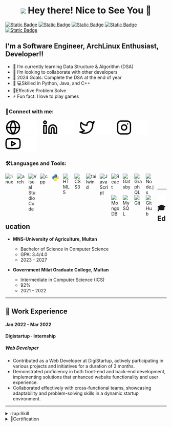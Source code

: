 <h1 align="center"> <img src="https://emojis.slackmojis.com/emojis/images/1531849430/4246/blob-sunglasses.gif?1531849430" width="36"/> Hey there! Nice to See You 👋 </h1>




[![Static Badge](https://img.shields.io/badge/LeetCode-%23ffb51e?style=for-the-badge&logo=leetcode&labelColor=black)](https://leetcode.com/ahmad9059/)
[![Static Badge](https://img.shields.io/badge/GeeksforGeeks-%232f8d46?style=for-the-badge&logo=geeksforgeeks&labelColor=white)](https://auth.geeksforgeeks.org/user/ahmadhasvau7)
[![Static Badge](https://img.shields.io/badge/HackerRank-%2332c766?style=for-the-badge&logo=hackerrank&labelColor=%231c212b)](https://www.hackerrank.com/profile/ahmadhassan9059)
[![Static Badge](https://img.shields.io/badge/codeforces-%231c97d3?style=for-the-badge&logo=codeforces&logoColor=%23b31f25&labelColor=%23fad262)](https://codeforces.com/profile/ahmad9059)
[![Static Badge](https://img.shields.io/badge/DevPost%20Profile-%233acce6?style=for-the-badge&logo=devpost&labelColor=%23003e54)](https://devpost.com/ahmad9059)


## I'm a Software Engineer, ArchLinux Enthusiast, Developer!!

- 🌱 I’m currently learning  Data Structure & Algorithm (DSA)
- 👯 I’m looking to collaborate with other developers
- 🥅 2024 Goals: Complete the DSA at the end of year
- 🐍 💻Skilled in Python, Java, and C++
- 🎯Effective Problem Solve
- ⚡ Fun fact: I love to play games

### 🤝Connect with me:

[![website](./img/globe-light.svg)](http://ahmad.study#gh-light-mode-only)
[![website](./img/globe-dark.svg)](http://ahmad.study#gh-dark-mode-only)
&nbsp;&nbsp;
[![website](./img/linkedin-light.svg)](https://www.linkedin.com/in/ahmad9059/#gh-light-mode-only)
[![website](./img/linkedin-dark.svg)](https://www.linkedin.com/in/ahmad9059/#gh-dark-mode-only)
&nbsp;&nbsp;
[![website](./img/twitter-light.svg)](https://twitter.com/ahmadhassan9059#gh-light-mode-only)
[![website](./img/twitter-dark.svg)](https://twitter.com/ahmadhassan9059#gh-dark-mode-only)
&nbsp;&nbsp;
[![website](./img/instagram-light.svg)](https://www.instagram.com/ahmad_hassan9059#gh-light-mode-only)
[![website](./img/instagram-dark.svg)](https://www.instagram.com/ahmad_hassan9059#gh-dark-mode-only)
&nbsp;&nbsp;
[![website](./img/youtube-light.svg)](https://www.youtube.com/channel/UCmS3VxB8an5AW7l6BFM2wrg#gh-light-mode-only)
[![website](./img/youtube-dark.svg)](https://www.youtube.com/channel/UCmS3VxB8an5AW7l6BFM2wrg#gh-dark-mode-only)


### 🛠️Languages and Tools:

<img align="left" alt="linux" width="26px" src="https://cdn.jsdelivr.net/gh/devicons/devicon@latest/icons/linux/linux-original.svg" style="padding-right:10px;" />
<img align="left" alt="arch" width="26px" src="https://cdn.jsdelivr.net/gh/devicons/devicon@latest/icons/archlinux/archlinux-original.svg" style="padding-right:10px;" />
<img align="left" alt="Visual Studio Code" width="26px" src="https://cdn.jsdelivr.net/gh/devicons/devicon/icons/vscode/vscode-original.svg" style="padding-right:10px;" />
<img align="left" alt="cpp" width="26px" src="https://cdn.jsdelivr.net/gh/devicons/devicon@latest/icons/cplusplus/cplusplus-original.svg" style="padding-right:10px;" />
<img align="left" alt="python" width="26px" src="https://raw.githubusercontent.com/devicons/devicon/master/icons/python/python-original.svg" style="padding-right:10px;" />
<img align="left" alt="HTML5" width="26px" src="https://cdn.jsdelivr.net/gh/devicons/devicon/icons/html5/html5-original.svg" style="padding-right:10px;" />
<img align="left" alt="CSS3" width="26px" src="https://cdn.jsdelivr.net/gh/devicons/devicon/icons/css3/css3-original.svg" style="padding-right:10px;" />
<img align="left" alt="tailwind" width="33px" src="https://tailwindcss.com/_next/static/media/tailwindcss-mark.3c5441fc7a190fb1800d4a5c7f07ba4b1345a9c8.svg" style="padding-right:10px;" />
<img align="left" alt="JavaScript" width="26px" src="https://cdn.jsdelivr.net/gh/devicons/devicon/icons/javascript/javascript-original.svg" style="padding-right:10px;" />
<img align="left" alt="React" width="26px" src="https://cdn.jsdelivr.net/gh/devicons/devicon/icons/react/react-original.svg" style="padding-right:10px;" />
<img align="left" alt="Gatsby" width="26px" src="https://cdn.jsdelivr.net/gh/devicons/devicon/icons/gatsby/gatsby-original.svg" style="padding-right:10px;" />
<img align="left" alt="GraphQL" width="26px" src="https://cdn.jsdelivr.net/gh/devicons/devicon/icons/graphql/graphql-plain.svg" style="padding-right:10px;" />
<img align="left" alt="Node.js" width="26px" src="https://cdn.jsdelivr.net/gh/devicons/devicon/icons/nodejs/nodejs-original.svg" style="padding-right:10px;" />
<img align="left" alt="MongoDB" width="26px" src="https://cdn.jsdelivr.net/gh/devicons/devicon/icons/mongodb/mongodb-original.svg" style="padding-right:10px;" />
<img align="left" alt="MySQL" width="26px" src="https://cdn.jsdelivr.net/gh/devicons/devicon/icons/mysql/mysql-original.svg" style="padding-right:10px;" />
<img align="left" alt="Git" width="26px" src="https://cdn.jsdelivr.net/gh/devicons/devicon/icons/git/git-original.svg" style="padding-right:10px;" />
<img align="left" alt="GitHub" width="26px" src="https://user-images.githubusercontent.com/3369400/139447912-e0f43f33-6d9f-45f8-be46-2df5bbc91289.png" style="padding-right:10px;" />
<img align="left" alt="Terminal" width="26px" src="./img/terminal-dark.svg" />

<br />
<br />

---

## 🎓 Education

- **MNS-University of Agriculture, Multan**
  - Bachelor of Science in Computer Science
  - GPA: 3.4/4.0
  - 2023 - 2027

- **Government Milat Graduate College, Multan**
  - Intermediate in Computer Science (ICS)
  - 92%
  - 2021 - 2022

---
## 💼 Work Experience

#### Jan 2022 - Mar 2022
#### Digistartup · Internship
##### Web Developer

- Contributed as a Web Developer at DigiStartup, actively participating in various projects and initiatives for a duration of 3 months.
- Demonstrated proficiency in both front-end and back-end development, implementing solutions that enhanced website functionality and user experience.
- Collaborated effectively with cross-functional teams, showcasing adaptability and problem-solving skills in a dynamic startup environment.



---

<details>
  <summary>:zap:Skill</summary>
  
<!--START_SECTION:activity-->
- DSA (C/C++/Python/Java)
- Full Stack Web Development
- Git & GitHub
- DBMS
- Operating Systems
- Linux
- Networking
- Teamwork
- Effective Communication
- Critical Thinking
<!--END_SECTION:activity-->

</details>

<details>
  <summary>📜Certification</summary>

- [Digital Transformation with Google Cloud](https://www.coursera.org/account/accomplishments/certificate/GLWEXBQTMH7G)
- [Innovating with Google Cloud Artificial Intelligence](https://www.coursera.org/account/accomplishments/certificate/NK5FY2PWH3BB)
- [Crash Course on Python](https://www.coursera.org/account/accomplishments/certificate/KQDGM9ECXRF9)
- [Introduction to Git and GitHub](https://www.coursera.org/account/accomplishments/verify/CHETJ3H9G279)
- [AI For Everyone](https://www.coursera.org/account/accomplishments/certificate/WXYWQ2YNDYDM)
- [Problem Solving (Intermediate)](https://www.hackerrank.com/certificates/7542b0741a9d)
- [CSS (Basic) Certificate](https://www.hackerrank.com/certificates/ec9c2f21378e)
- [Communication Foundations](https://www.linkedin.com/learning/certificates/fdd28a01a154e1a3726bf0c4ed770ab9a5711ad3ff49195e405d7ee0fb48262e?lipi=urn%3Ali%3Apage%3Ad_flagship3_profile_view_base_certifications_details%3Bgx198JUTTFCq270FdB8q5A%3D%3D)
- [Solving Problems with Creative and Critical Thinking](https://coursera.org/share/3618aa2411daaeb8472285108b01d6ea)
- [Google Cloud Digital Leader Training](https://www.coursera.org/account/accomplishments/specialization/certificate/RFTCJ5KWNSMR)
- [Foundations: Data, Data, Everywhere](https://coursera.org/share/cf5eaca2e9e6ffb7485dd5e2751e37d8)
- [Introduction to Generative AI](https://www.cloudskillsboost.google/public_profiles/11b35e54-5f7a-4299-add7-3e7640244c70/badges/6106892?utm_medium=social&utm_source=linkedin&utm_campaign=ql-social-share)
- [Introduction to Large Language Models](https://www.cloudskillsboost.google/public_profiles/11b35e54-5f7a-4299-add7-3e7640244c70/badges/6106974?utm_medium=social&utm_source=linkedin&utm_campaign=ql-social-share)






</details>



